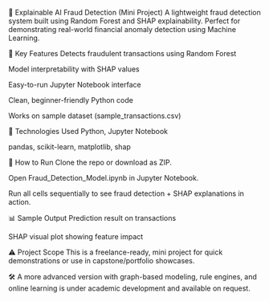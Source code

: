 🧠 Explainable AI Fraud Detection (Mini Project)
A lightweight fraud detection system built using Random Forest and SHAP explainability. Perfect for demonstrating real-world financial anomaly detection using Machine Learning.

🌟 Key Features
Detects fraudulent transactions using Random Forest

Model interpretability with SHAP values

Easy-to-run Jupyter Notebook interface

Clean, beginner-friendly Python code

Works on sample dataset (sample_transactions.csv)

🧪 Technologies Used
Python, Jupyter Notebook

pandas, scikit-learn, matplotlib, shap

📂 How to Run
Clone the repo or download as ZIP.

Open Fraud_Detection_Model.ipynb in Jupyter Notebook.

Run all cells sequentially to see fraud detection + SHAP explanations in action.

📊 Sample Output
Prediction result on transactions

SHAP visual plot showing feature impact

⚠️ Project Scope
This is a freelance-ready, mini project for quick demonstrations or use in capstone/portfolio showcases.

🛠️ A more advanced version with graph-based modeling, rule engines, and online learning is under academic development and available on request.

